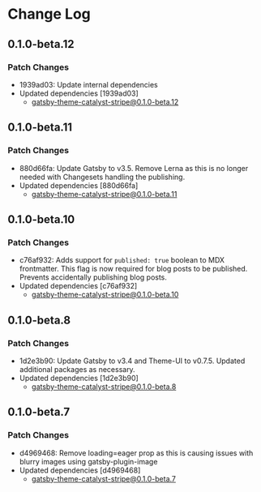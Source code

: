 # Change Log

## 0.1.0-beta.12

### Patch Changes

- 1939ad03: Update internal dependencies
- Updated dependencies [1939ad03]
  - gatsby-theme-catalyst-stripe@0.1.0-beta.12

## 0.1.0-beta.11

### Patch Changes

- 880d66fa: Update Gatsby to v3.5. Remove Lerna as this is no longer needed with Changesets handling the publishing.
- Updated dependencies [880d66fa]
  - gatsby-theme-catalyst-stripe@0.1.0-beta.11

## 0.1.0-beta.10

### Patch Changes

- c76af932: Adds support for `published: true` boolean to MDX frontmatter. This flag is now required for blog posts to be published. Prevents accidentally publishing blog posts.
- Updated dependencies [c76af932]
  - gatsby-theme-catalyst-stripe@0.1.0-beta.10

## 0.1.0-beta.8

### Patch Changes

- 1d2e3b90: Update Gatsby to v3.4 and Theme-UI to v0.7.5. Updated additional packages as necessary.
- Updated dependencies [1d2e3b90]
  - gatsby-theme-catalyst-stripe@0.1.0-beta.8

## 0.1.0-beta.7

### Patch Changes

- d4969468: Remove loading=eager prop as this is causing issues with blurry images using gatsby-plugin-image
- Updated dependencies [d4969468]
  - gatsby-theme-catalyst-stripe@0.1.0-beta.7
